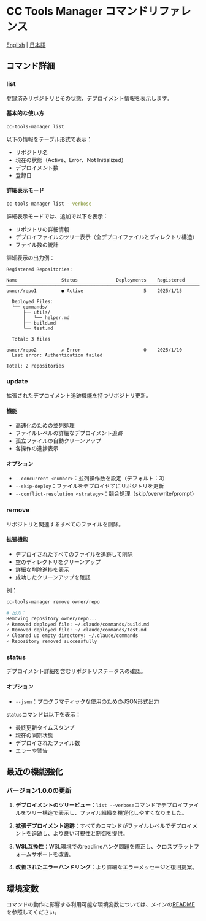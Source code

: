 # CC Tools Manager コマンドリファレンス

[English](commands.md) | [日本語](commands.ja.md)

## コマンド詳細

### list

登録済みリポジトリとその状態、デプロイメント情報を表示します。

#### 基本的な使い方

```bash
cc-tools-manager list
```

以下の情報をテーブル形式で表示：
- リポジトリ名
- 現在の状態（Active、Error、Not Initialized）
- デプロイメント数
- 登録日

#### 詳細表示モード

```bash
cc-tools-manager list --verbose
```

詳細表示モードでは、追加で以下を表示：
- リポジトリの詳細情報
- デプロイファイルのツリー表示（全デプロイファイルとディレクトリ構造）
- ファイル数の統計

詳細表示の出力例：
```
Registered Repositories:

Name                Status              Deployments    Registered          
────────────────────────────────────────────────────────────────────────
owner/repo1         ● Active                      5    2025/1/15           

  Deployed Files:
  └── commands/
      ├── utils/
      │   └── helper.md
      ├── build.md
      └── test.md
  
  Total: 3 files

owner/repo2         ✗ Error                       0    2025/1/10           
  Last error: Authentication failed

Total: 2 repositories
```

### update

拡張されたデプロイメント追跡機能を持つリポジトリ更新。

#### 機能
- 高速化のための並列処理
- ファイルレベルの詳細なデプロイメント追跡
- 孤立ファイルの自動クリーンアップ
- 各操作の進捗表示

#### オプション
- `--concurrent <number>`：並列操作数を設定（デフォルト：3）
- `--skip-deploy`：ファイルをデプロイせずにリポジトリを更新
- `--conflict-resolution <strategy>`：競合処理（skip/overwrite/prompt）

### remove

リポジトリと関連するすべてのファイルを削除。

#### 拡張機能
- デプロイされたすべてのファイルを追跡して削除
- 空のディレクトリをクリーンアップ
- 詳細な削除進捗を表示
- 成功したクリーンアップを確認

例：
```bash
cc-tools-manager remove owner/repo

# 出力：
Removing repository owner/repo...
✓ Removed deployed file: ~/.claude/commands/build.md
✓ Removed deployed file: ~/.claude/commands/test.md
✓ Cleaned up empty directory: ~/.claude/commands
✓ Repository removed successfully
```

### status

デプロイメント詳細を含むリポジトリステータスの確認。

#### オプション
- `--json`：プログラマティックな使用のためのJSON形式出力

statusコマンドは以下を表示：
- 最終更新タイムスタンプ
- 現在の同期状態
- デプロイされたファイル数
- エラーや警告

## 最近の機能強化

### バージョン1.0.0の更新

1. **デプロイメントのツリービュー**：`list --verbose`コマンドでデプロイファイルをツリー構造で表示し、ファイル組織を視覚化しやすくなりました。

2. **拡張デプロイメント追跡**：すべてのコマンドがファイルレベルでデプロイメントを追跡し、より良い可視性と制御を提供。

3. **WSL互換性**：WSL環境でのreadlineハング問題を修正し、クロスプラットフォームサポートを改善。

4. **改善されたエラーハンドリング**：より詳細なエラーメッセージと復旧提案。

## 環境変数

コマンドの動作に影響する利用可能な環境変数については、メインの[README](../README.ja.md#環境変数)を参照してください。